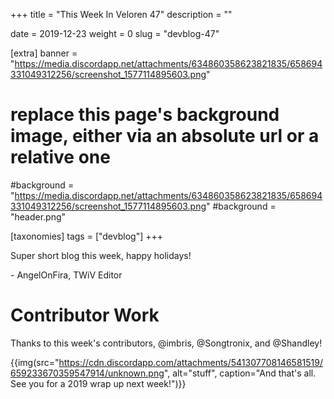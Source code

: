 +++
title = "This Week In Veloren 47"
description = ""

date = 2019-12-23
weight = 0
slug = "devblog-47"

[extra]
banner = "https://media.discordapp.net/attachments/634860358623821835/658694331049312256/screenshot_1577114895603.png"

# replace this page's background image, either via an absolute url or a relative one
#background = "https://media.discordapp.net/attachments/634860358623821835/658694331049312256/screenshot_1577114895603.png"
#background = "header.png"

[taxonomies]
tags = ["devblog"]
+++

Super short blog this week, happy holidays!

\- AngelOnFira, TWiV Editor

# Contributor Work

Thanks to this week's contributors, @imbris, @Songtronix, and @Shandley!

{{img(src="https://cdn.discordapp.com/attachments/541307708146581519/659233670359547914/unknown.png", alt="stuff", caption="And that's all. See you for a 2019 wrap up next week!")}}
